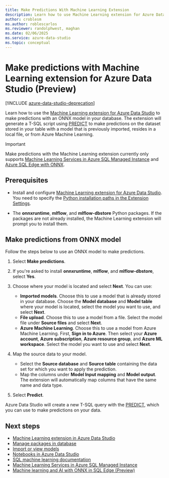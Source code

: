```yaml
---
title: Make Predictions With Machine Learning Extension
description: Learn how to use Machine Learning extension for Azure Data Studio to make predictions with an ONNX model in your database.
author: croblesm
ms.author: roblescarlos
ms.reviewer: randolphwest, maghan
ms.date: 02/06/2025
ms.service: azure-data-studio
ms.topic: conceptual
---
```


# Make predictions with Machine Learning extension for Azure Data Studio (Preview)

[!INCLUDE [azure-data-studio-deprecation](../includes/azure-data-studio-deprecation.md)]

Learn how to use the [Machine Learning extension for Azure Data Studio](machine-learning-extension.md) to make predictions with an ONNX model in your database. The extension will generate a T-SQL script using [PREDICT](/sql/t-sql/queries/predict-transact-sql) to make predictions on the dataset stored in your table with a model that is previously imported, resides in a local file, or from Azure Machine Learning.

> [!IMPORTANT]
> Make predictions with the Machine Learning extension currently only supports [Machine Learning Services in Azure SQL Managed Instance](/azure/azure-sql/managed-instance/machine-learning-services-overview) and [Azure SQL Edge with ONNX](/azure/azure-sql-edge/onnx-overview).

## Prerequisites

- Install and configure [Machine Learning extension for Azure Data Studio](machine-learning-extension.md). You need to specify the [Python installation paths in the Extension Settings](machine-learning-extension.md#settings).

- The **onnxruntime**, **mlflow**, and **mlflow-dbstore** Python packages. If the packages are not already installed, the Machine Learning extension will prompt you to install them.

## Make predictions from ONNX model

Follow the steps below to use an ONNX model to make predictions.

1. Select **Make predictions**.

1. If you're asked to install **onnxruntime**, **mlflow**, and **mlflow-dbstore**, select **Yes**.

1. Choose where your model is located and select **Next**. You can use:
    - **Imported models**. Choose this to use a model that is already stored in your database. Choose the **Model database** and **Model table** where your model is located, select the model you want to use, and select **Next**.
    - **File upload**. Choose this to use a model from a file. Select the model file under **Source files** and select **Next**.
    - **Azure Machine Learning**. Choose this to use a model from Azure Machine Learning. First, **Sign in to Azure**. Then select your **Azure account**, **Azure subscription**, **Azure resource group**, and **Azure ML workspace**. Select the model you want to use and select **Next**.

1. Map the source data to your model.
    - Select the **Source database** and **Source table** containing the data set for which you want to apply the prediction.
    - Map the columns under **Model Input mapping** and **Model output**. The extension will automatically map columns that have the same name and data type.

1. Select **Predict**.

Azure Data Studio will create a new T-SQL query with the [PREDICT](/sql/t-sql/queries/predict-transact-sql), which you can use to make predictions on your data.

## Next steps

- [Machine Learning extension in Azure Data Studio](machine-learning-extension.md)
- [Manage packages in database](machine-learning-extension-manage-packages.md)
- [Import or view models](machine-learning-extension-import-view-models.md)
- [Notebooks in Azure Data Studio](../notebooks/notebooks-guidance.md)
- [SQL machine learning documentation](/sql/machine-learning/index)
- [Machine Learning Services in Azure SQL Managed Instance](/azure/azure-sql/managed-instance/machine-learning-services-overview)
- [Machine learning and AI with ONNX in SQL Edge (Preview)](/azure/azure-sql-edge/onnx-overview)
